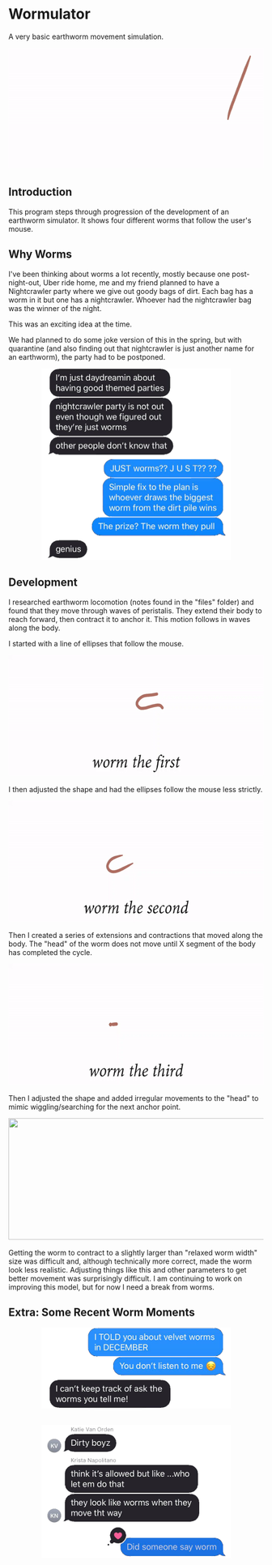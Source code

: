 # Wormulator
A very basic earthworm movement simulation.

<p align="center">
  <img width="600" height="240" src="https://github.com/jmac97/Wormulator/blob/master/media/worm.gif">
</p>

## Introduction
This program steps through progression of the development of an earthworm simulator. It shows four different worms that follow the user's mouse. 

## Why Worms
I've been thinking about worms a lot recently, mostly because one post-night-out, Uber ride home, me and my friend planned to have a Nightcrawler party where we give out goody bags of dirt. Each bag has a worm in it but one has a nightcrawler. Whoever had the nightcrawler bag was the winner of the night.

This was an exciting idea at the time. 

We had planned to do some joke version of this in the spring, but with quarantine (and also finding out that nightcrawler is just another name for an earthworm), the party had to be postponed. 

<p align="center">
  <img width="375" height="378.5" src="https://github.com/jmac97/Wormulator/blob/master/media/text3.png">
</p>

## Development
I researched earthworm locomotion (notes found in the "files" folder) and found that they move through waves of peristalis. They extend their body to reach forward, then contract it to anchor it. This motion follows in waves along the body. 

I started with a line of ellipses that follow the mouse. 
<p align="center">
  <img width="600" height="240" src="https://github.com/jmac97/Wormulator/blob/master/media/first.gif">
</p>

I then adjusted the shape and had the ellipses follow the mouse less strictly.
<p align="center">
  <img width="600" height="240" src="https://github.com/jmac97/Wormulator/blob/master/media/second.gif">
</p>

Then I created a series of extensions and contractions that moved along the body. The "head" of the worm does not move until X segment of the body has completed the cycle.
<p align="center">
  <img width="600" height="240" src="https://github.com/jmac97/Wormulator/blob/master/media/third.gif">
</p>

Then I adjusted the shape and added irregular movements to the "head" to mimic wiggling/searching for the next anchor point. 
<p align="center">
  <img width="600" height="240" src="">
</p>

Getting the worm to contract to a slightly larger than "relaxed worm width" size was difficult and, although technically more correct, made the worm look less realistic. Adjusting things like this and other parameters to get better movement was surprisingly difficult. I am continuing to work on improving this model, but for now I need a break from worms. 

## Extra: Some Recent Worm Moments
<p align="center">
  <img width="375" height="160" src="https://github.com/jmac97/Wormulator/blob/master/media/text1.png">
</p>

##

<p align="center">
  <img width="375" height="263" src="https://github.com/jmac97/Wormulator/blob/master/media/text2.png">
</p>
